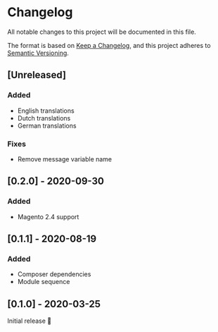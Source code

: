 # Changelog
All notable changes to this project will be documented in this file.

The format is based on [Keep a Changelog](https://keepachangelog.com/en/1.0.0/),
and this project adheres to [Semantic Versioning](https://semver.org/spec/v2.0.0.html).

## [Unreleased]
### Added
- English translations
- Dutch translations
- German translations
### Fixes
- Remove message variable name

## [0.2.0] - 2020-09-30
### Added
- Magento 2.4 support

## [0.1.1] - 2020-08-19
### Added
- Composer dependencies
- Module sequence

## [0.1.0] - 2020-03-25

Initial release 🎉
